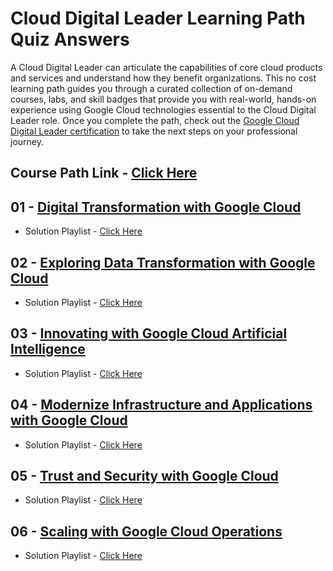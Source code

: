 # Cloud Digital Leader Learning Path Quiz Answers
A Cloud Digital Leader can articulate the capabilities of core cloud products and services and understand how they benefit organizations. This no cost learning path guides you through a curated collection of on-demand courses, labs, and skill badges that provide you with real-world, hands-on experience using Google Cloud technologies essential to the Cloud Digital Leader role. Once you complete the path, check out the [Google Cloud Digital Leader certification](https://cloud.google.com/certification/cloud-digital-leader) to take the next steps on your professional journey.

## Course Path Link - [Click Here](https://www.cloudskillsboost.google/paths/9)

## 01 - [Digital Transformation with Google Cloud](https://www.cloudskillsboost.google/paths/9/course_templates/266)

- Solution Playlist - [Click Here](https://www.youtube.com/playlist?list=PLVyfLG0N2WQzhqfIi0FKelBPyjmOjf7xo)

## 02 - [Exploring Data Transformation with Google Cloud](https://www.cloudskillsboost.google/paths/9/course_templates/267)

- Solution Playlist - [Click Here](https://www.youtube.com/playlist?list=PLVyfLG0N2WQz5JchnVXX8MRsfLL69fehY)

## 03 - [Innovating with Google Cloud Artificial Intelligence](https://www.cloudskillsboost.google/paths/9/course_templates/946)

- Solution Playlist - [Click Here](https://www.youtube.com/playlist?list=PLVyfLG0N2WQzYe3vXatEHeIRTU45By1FK)

## 04 - [Modernize Infrastructure and Applications with Google Cloud](https://www.cloudskillsboost.google/paths/9/course_templates/265)

- Solution Playlist - [Click Here](https://www.youtube.com/playlist?list=PLVyfLG0N2WQx6z84MYDfVlffQ_W9gHxU5)

## 05 - [Trust and Security with Google Cloud](https://www.cloudskillsboost.google/paths/9/course_templates/945)

- Solution Playlist - [Click Here](https://www.youtube.com/playlist?list=PLVyfLG0N2WQxRLJQQu3XlX5sBG-tgIra2)

## 06 - [Scaling with Google Cloud Operations](https://www.cloudskillsboost.google/paths/9/course_templates/271)

- Solution Playlist - [Click Here](https://www.youtube.com/playlist?list=PLVyfLG0N2WQyjg0z914q8cZt4ffEC-3Xn)
